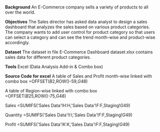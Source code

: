 **Background**
An E-Commerce company sells a variety of products to all over the world.

**Objectives**
The Sales director has asked data analyst to design a sales dashboard that analyzes the sales based on various product categories. The company wants to add user control for product category so that users can select a category and can see the trend month-wise and product-wise accordingly.

**Dataset**
The dataset in file E-Commerce Dashboard dataset.xlsx contains sales data for different product categories.

**Tools**
Excel (Data Analysis Add-in & Combo box)

**Source Code for excel**
A table of Sales and Profit month-wise linked with combo box
=OFFSET($B$2,ROW()-59,$G$48)

A table of Region-wise linked with combo box
=OFFSET($B$25,ROW()-75,$G$48)

Sales 
=SUMIFS('Sales Data'!$H:$H,'Sales Data'!$F:$F,Staging!$G$49)

Quantity 
=SUMIFS('Sales Data'!$I:$I,'Sales Data'!$F:$F,Staging!$G$49)

Profit 
=SUMIFS('Sales Data'!$K:$K,'Sales Data'!$F:$F,Staging!$G$49)
